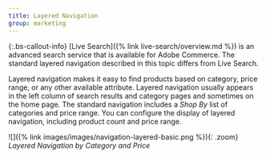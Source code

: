 ```yaml
---
title: Layered Navigation
group: marketing
---
```


{:.bs-callout-info}
[Live Search]({% link live-search/overview.md %}) is an advanced search service that is available for Adobe Commerce. The standard layered navigation described in this topic differs from Live Search.

Layered navigation makes it easy to find products based on category, price range, or any other available attribute. Layered navigation usually appears in the left column of search results and category pages and sometimes on the home page. The standard navigation includes a _Shop By_ list of categories and price range. You can configure the display of layered navigation, including product count and price range.

![]({% link images/images/navigation-layered-basic.png %}){: .zoom}
_Layered Navigation by Category and Price_
